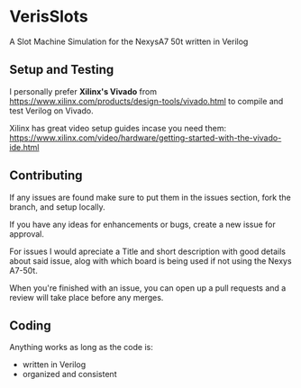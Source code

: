 # VerisSlots
A Slot Machine Simulation for the NexysA7 50t written in Verilog

## Setup and Testing
I personally prefer **Xilinx's Vivado** from https://www.xilinx.com/products/design-tools/vivado.html to compile and test Verilog on Vivado. 

Xilinx has great video setup guides incase you need them: https://www.xilinx.com/video/hardware/getting-started-with-the-vivado-ide.html

## Contributing
If any issues are found make sure to put them in the issues section, fork the branch, and setup locally.

If you have any ideas for enhancements or bugs, create a new issue for approval.

For issues I would apreciate a Title and short description with good details about said issue, alog with which board is being used
if not using the Nexys A7-50t.

When you're finished with an issue, you can open up a pull requests and a review will take place before any merges.

## Coding
Anything works as long as the code is:
  - written in Verilog
  - organized and consistent
  
